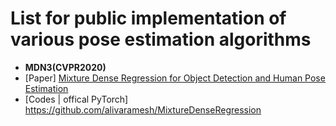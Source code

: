 #  List for public implementation of various pose estimation algorithms

* **MDN3(CVPR2020)**
* [Paper] [Mixture Dense Regression for Object Detection and Human Pose Estimation](https://arxiv.org/abs/1912.00821)
* [Codes | offical PyTorch] https://github.com/alivaramesh/MixtureDenseRegression

